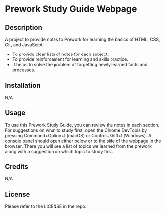 # Prework Study Guide Webpage

## Description

A project to provide notes to Prework for learning the basics of HTML, CSS, Git, and JavaScipt:

- To provide clear lists of notes for each subject.
- To provide reinforcement for learning and skills practice.
- It helps to solve the problem of forgetting newly learned facts and processes.

## Installation

N/A

## Usage

To use this Prework Study Guide, you can review the notes in each section. For suggestions on what to study first, open the Chrome DevTools by pressing Command+Option+I (macOS) or Control+Shift+I (Windows). A console panel should open either below or to the side of the webpage in the browser. There you will see a list of topics we learned from the prework along with a suggestion on which topic to study first.

## Credits

N/A

## License

Please refer to the LICENSE in the repo.
